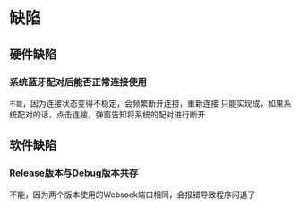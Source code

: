 # 缺陷

## 硬件缺陷

### 系统蓝牙配对后能否正常连接使用

`不能`，因为连接状态变得不稳定，会频繁断开连接，重新连接
只能实现成，如果系统配对的话，点击连接，弹窗告知将系统的配对进行断开

## 软件缺陷

### Release版本与Debug版本共存

不能，因为两个版本使用的Websock端口相同，会报错导致程序闪退了

